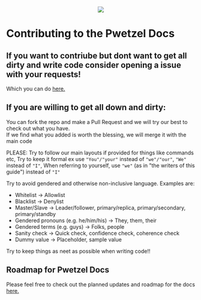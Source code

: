 <div align="center" style="padding-top:25px">
	<img src="https://i.ibb.co/v3p00yN/contribute.png"  />
</div>


# Contributing to the Pwetzel Docs
## If you want to contriube but dont want to get all dirty and write code consider opening a issue with your requests!  
Which you can do [here.](https://github.com/kk5dire/pwetzel-docs/issues/new/choose)


## If you are willing to get all down and dirty:  

You can fork the repo and make a Pull Request and we will try our best to check out what you have.  
If we find what you added is worth the blessing, we will merge it with the main code

PLEASE: Try to follow our main layouts if provided for things like commands etc, Try to keep it formal ex use `"You"/"your"` instead of `"we"/"our"`,  `"We"` instead of `"I"`,
When referring to yourself, use `"we"` (as in "the writers of this guide") instead of ``"I"``   

Try to avoid gendered and otherwise non-inclusive language. Examples are:

- Whitelist -> Allowlist
- Blacklist -> Denylist
- Master/Slave -> Leader/follower, primary/replica, primary/secondary, primary/standby
- Gendered pronouns (e.g. he/him/his) -> They, them, their
- Gendered terms (e.g. guys) -> Folks, people
- Sanity check -> Quick check, confidence check, coherence check
- Dummy value -> Placeholder, sample value

Try to keep things as neet as possible when writing code!!

## Roadmap for Pwetzel Docs
Please feel free to check out the planned updates and roadmap for the docs [here.](https://app.milanote.com/1NbO0W1f1svE2y?p=v2nXKMoz1KK)
